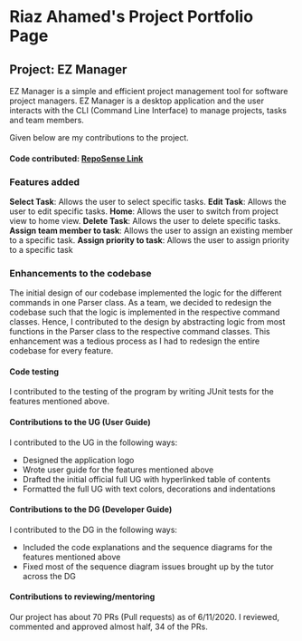 # Riaz Ahamed's Project Portfolio Page

## Project: EZ Manager
EZ Manager is a simple and efficient project management tool for software project managers. 
EZ Manager is a desktop application and the user interacts with the CLI 
(Command Line Interface) to manage projects, tasks and team members.

Given below are my contributions to the project.

#### Code contributed: [RepoSense Link](https://nus-cs2113-ay2021s1.github.io/tp-dashboard/#breakdown=true&search=riazaham)

### Features added
**Select Task**: Allows the user to select specific tasks.
**Edit Task**: Allows the user to edit specific tasks.
**Home**: Allows the user to switch from project view to home view. 
**Delete Task**: Allows the user to delete specific tasks.
**Assign team member to task**: Allows the user to assign an existing member to a specific task.
**Assign priority to task**: Allows the user to assign priority to a specific task

### Enhancements to the codebase
The initial design of our codebase implemented the logic for the different commands in one Parser class.
As a team, we decided to redesign the codebase such that the logic is implemented in the respective command classes.
Hence, I contributed to the design by abstracting logic from most functions in the Parser class to the respective command classes.
This enhancement was a tedious process as I had to redesign the entire codebase for every feature.

#### Code testing
I contributed to the testing of the program by writing JUnit tests for the features
mentioned above.

#### Contributions to the UG (User Guide)
I contributed to the UG in the following ways:
- Designed the application logo
- Wrote user guide for the features mentioned above
- Drafted the initial official full UG with hyperlinked table of contents
- Formatted the full UG with text colors, decorations and indentations

#### Contributions to the DG (Developer Guide)
I contributed to the DG in the following ways:
- Included the code explanations and the sequence diagrams for the features mentioned above
- Fixed most of the sequence diagram issues brought up by the tutor across the DG

#### Contributions to reviewing/mentoring
Our project has about 70 PRs (Pull requests) as of 6/11/2020. I reviewed, commented 
and approved almost half, 34 of the PRs.
